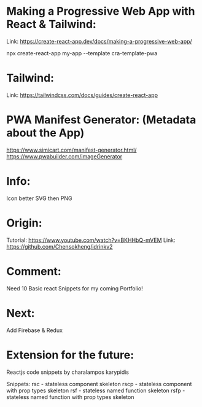 # Making a Progressive Web App with React & Tailwind:

Link: https://create-react-app.dev/docs/making-a-progressive-web-app/

npx create-react-app my-app --template cra-template-pwa

# Tailwind: 
Link: https://tailwindcss.com/docs/guides/create-react-app 


# PWA Manifest Generator: (Metadata about the App)
https://www.simicart.com/manifest-generator.html/
https://www.pwabuilder.com/imageGenerator 


# Info: 
Icon better SVG then PNG


# Origin: 
Tutorial: https://www.youtube.com/watch?v=BKHHbQ-mVEM 
Link: https://github.com/Chensokheng/idrinkv2 


# Comment:
Need 10 Basic react Snippets for my coming Portfolio!

# Next:
Add Firebase & Redux 

# Extension for the future:
Reactjs code snippets by charalampos karypidis

Snippets:
rsc - stateless component skeleton
rscp - stateless component with prop types skeleton
rsf - stateless named function skeleton
rsfp - stateless named function with prop types skeleton